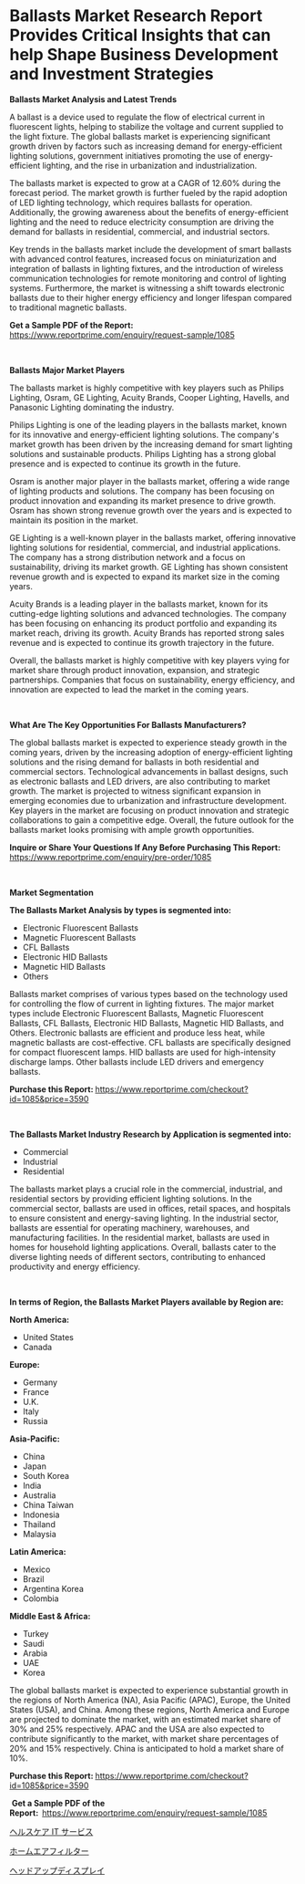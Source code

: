 <p><h1>Ballasts Market Research Report Provides Critical Insights that can help Shape Business Development and Investment Strategies</h1></p><p><strong>Ballasts Market Analysis and Latest Trends</strong></p>
<p><p>A ballast is a device used to regulate the flow of electrical current in fluorescent lights, helping to stabilize the voltage and current supplied to the light fixture. The global ballasts market is experiencing significant growth driven by factors such as increasing demand for energy-efficient lighting solutions, government initiatives promoting the use of energy-efficient lighting, and the rise in urbanization and industrialization.</p><p>The ballasts market is expected to grow at a CAGR of 12.60% during the forecast period. The market growth is further fueled by the rapid adoption of LED lighting technology, which requires ballasts for operation. Additionally, the growing awareness about the benefits of energy-efficient lighting and the need to reduce electricity consumption are driving the demand for ballasts in residential, commercial, and industrial sectors.</p><p>Key trends in the ballasts market include the development of smart ballasts with advanced control features, increased focus on miniaturization and integration of ballasts in lighting fixtures, and the introduction of wireless communication technologies for remote monitoring and control of lighting systems. Furthermore, the market is witnessing a shift towards electronic ballasts due to their higher energy efficiency and longer lifespan compared to traditional magnetic ballasts.</p></p>
<p><strong>Get a Sample PDF of the Report:&nbsp;</strong> <a href="https://www.reportprime.com/enquiry/request-sample/1085">https://www.reportprime.com/enquiry/request-sample/1085</a></p>
<p>&nbsp;</p>
<p><strong>Ballasts Major Market Players</strong></p>
<p><p>The ballasts market is highly competitive with key players such as Philips Lighting, Osram, GE Lighting, Acuity Brands, Cooper Lighting, Havells, and Panasonic Lighting dominating the industry. </p><p>Philips Lighting is one of the leading players in the ballasts market, known for its innovative and energy-efficient lighting solutions. The company's market growth has been driven by the increasing demand for smart lighting solutions and sustainable products. Philips Lighting has a strong global presence and is expected to continue its growth in the future.</p><p>Osram is another major player in the ballasts market, offering a wide range of lighting products and solutions. The company has been focusing on product innovation and expanding its market presence to drive growth. Osram has shown strong revenue growth over the years and is expected to maintain its position in the market.</p><p>GE Lighting is a well-known player in the ballasts market, offering innovative lighting solutions for residential, commercial, and industrial applications. The company has a strong distribution network and a focus on sustainability, driving its market growth. GE Lighting has shown consistent revenue growth and is expected to expand its market size in the coming years.</p><p>Acuity Brands is a leading player in the ballasts market, known for its cutting-edge lighting solutions and advanced technologies. The company has been focusing on enhancing its product portfolio and expanding its market reach, driving its growth. Acuity Brands has reported strong sales revenue and is expected to continue its growth trajectory in the future.</p><p>Overall, the ballasts market is highly competitive with key players vying for market share through product innovation, expansion, and strategic partnerships. Companies that focus on sustainability, energy efficiency, and innovation are expected to lead the market in the coming years.</p></p>
<p>&nbsp;</p>
<p><strong>What Are The Key Opportunities For Ballasts Manufacturers?</strong></p>
<p><p>The global ballasts market is expected to experience steady growth in the coming years, driven by the increasing adoption of energy-efficient lighting solutions and the rising demand for ballasts in both residential and commercial sectors. Technological advancements in ballast designs, such as electronic ballasts and LED drivers, are also contributing to market growth. The market is projected to witness significant expansion in emerging economies due to urbanization and infrastructure development. Key players in the market are focusing on product innovation and strategic collaborations to gain a competitive edge. Overall, the future outlook for the ballasts market looks promising with ample growth opportunities.</p></p>
<p><strong>Inquire or Share Your Questions If Any Before Purchasing This Report:</strong> <a href="https://www.reportprime.com/enquiry/pre-order/1085">https://www.reportprime.com/enquiry/pre-order/1085</a></p>
<p>&nbsp;</p>
<p><strong>Market Segmentation</strong></p>
<p><strong>The Ballasts Market Analysis by types is segmented into:</strong></p>
<p><ul><li>Electronic Fluorescent Ballasts</li><li>Magnetic Fluorescent Ballasts</li><li>CFL Ballasts</li><li>Electronic HID Ballasts</li><li>Magnetic HID Ballasts</li><li>Others</li></ul></p>
<p><p>Ballasts market comprises of various types based on the technology used for controlling the flow of current in lighting fixtures. The major market types include Electronic Fluorescent Ballasts, Magnetic Fluorescent Ballasts, CFL Ballasts, Electronic HID Ballasts, Magnetic HID Ballasts, and Others. Electronic ballasts are efficient and produce less heat, while magnetic ballasts are cost-effective. CFL ballasts are specifically designed for compact fluorescent lamps. HID ballasts are used for high-intensity discharge lamps. Other ballasts include LED drivers and emergency ballasts.</p></p>
<p><strong>Purchase this Report:&nbsp;</strong><a href="https://www.reportprime.com/checkout?id=1085&price=3590">https://www.reportprime.com/checkout?id=1085&price=3590</a></p>
<p>&nbsp;</p>
<p><strong>The Ballasts Market Industry Research by Application is segmented into:</strong></p>
<p><ul><li>Commercial</li><li>Industrial</li><li>Residential</li></ul></p>
<p><p>The ballasts market plays a crucial role in the commercial, industrial, and residential sectors by providing efficient lighting solutions. In the commercial sector, ballasts are used in offices, retail spaces, and hospitals to ensure consistent and energy-saving lighting. In the industrial sector, ballasts are essential for operating machinery, warehouses, and manufacturing facilities. In the residential market, ballasts are used in homes for household lighting applications. Overall, ballasts cater to the diverse lighting needs of different sectors, contributing to enhanced productivity and energy efficiency.</p></p>
<p>&nbsp;</p>
<p><strong>In terms of Region, the Ballasts Market Players available by Region are:</strong></p>
<p>
    <p> <strong> North America: </strong>
        <ul>
            <li>United States</li>
            <li>Canada</li>
        </ul>
        </p> 
    <p> <strong> Europe: </strong>
        <ul>
            <li>Germany</li>
            <li>France</li>
            <li>U.K.</li>
            <li>Italy</li>
            <li>Russia</li>
        </ul>
        </p> 
    <p> <strong> Asia-Pacific: </strong>
        <ul>
            <li>China</li>
            <li>Japan</li>
            <li>South Korea</li>
            <li>India</li>
            <li>Australia</li>
            <li>China Taiwan</li>
            <li>Indonesia</li>
            <li>Thailand</li>
            <li>Malaysia</li>
        </ul>
        </p> 
    <p> <strong> Latin America: </strong>
        <ul>
            <li>Mexico</li>
            <li>Brazil</li>
            <li>Argentina Korea</li>
            <li>Colombia</li>
        </ul>
        </p> 
    <p> <strong> Middle East & Africa: </strong>
        <ul>
            <li>Turkey</li>
            <li>Saudi</li>
            <li>Arabia</li>
            <li>UAE</li>
            <li>Korea</li>
        </ul>
    </p>
    </p>
<p><p>The global ballasts market is expected to experience substantial growth in the regions of North America (NA), Asia Pacific (APAC), Europe, the United States (USA), and China. Among these regions, North America and Europe are projected to dominate the market, with an estimated market share of 30% and 25% respectively. APAC and the USA are also expected to contribute significantly to the market, with market share percentages of 20% and 15% respectively. China is anticipated to hold a market share of 10%.</p></p>
<p><strong>Purchase this Report: </strong><a href="https://www.reportprime.com/checkout?id=1085&price=3590">https://www.reportprime.com/checkout?id=1085&price=3590</a></p>
<p>&nbsp;<strong>Get a Sample PDF of the Report:&nbsp;&nbsp;</strong><a href="https://www.reportprime.com/enquiry/request-sample/1085">https://www.reportprime.com/enquiry/request-sample/1085</a></p>
<p><strong></strong></p>
<p><p><a href="https://github.com/ihabdkwlxs948/Market-Research-Report-List-1/blob/main/79678868624.md">ヘルスケア IT サービス</a></p><p><a href="https://github.com/dadanedu33/Market-Research-Report-List-1/blob/main/38209568625.md">ホームエアフィルター</a></p><p><a href="https://github.com/zoetazuur/Market-Research-Report-List-1/blob/main/17942438623.md">ヘッドアップディスプレイ</a></p></p>
